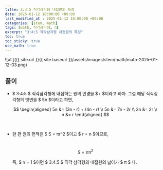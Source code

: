 ```yaml
---
title: 3:4:5 직각삼각형 내접원의 특징
date: 2025-01-12 10:00:00 +09:00
last_modified_at : 2025-01-12 10:00:00 +09:00
categories: [stem, math]
tags: [math, 직각삼각형, π]
excerpt: "3:4:5 직각삼각형 내접원의 특징"
toc: true
toc_sticky: true
use_math: true
---
```


![alt]({{ site.url }}{{ site.baseurl }}/assets/images/stem/math/math-2025-01-12-03.png)

## 풀이

- $ 3:4:5 $ 직각삼각형에 내접하는 원의 반경을 $ r $이라고 하자. 그럼 해당 직각삼각형의 빗변을 $ 5n $이라고 하면,

  $$
  \begin{aligned}
  5n &= (3n - r) + (4n - r) \\
  5n &= 7n - 2r \\
  2n &= 2r \\
  n &= r
  \end{aligned}
  $$

  <br/>

- 한 편 원의 면적은 $ S = πr^2 $이고 $ r = n $이므로,

  ​$$ S = πn^2 $$
  
  즉, $ n = 1 $이면 $ 3:4:5 $ 직각 삼각형의 내접원의 넓이가 $ π $ 다.

<br/>